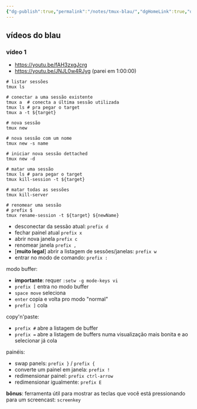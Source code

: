 ```yaml
---
{"dg-publish":true,"permalink":"/notes/tmux-blau/","dgHomeLink":true,"dgPassFrontmatter":false}
---
```


## vídeos do blau

### vídeo 1

- <https://youtu.be/fAH3zxgJcrg>
- <https://youtu.be/JNJL0w4RJyg> (parei em 1:00:00)


```
# listar sessões
tmux ls

# conectar a uma sessão existente
tmux a  # conecta a última sessão utilizada
tmux ls # pra pegar o target
tmux a -t ${target}

# nova sessão
tmux new

# nova sessão com um nome
tmux new -s name

# iniciar nova sessão dettached
tmux new -d

# matar uma sessão
tmux ls # para pegar o target
tmux kill-session -t ${target}

# matar todas as sessões
tmux kill-server

# renomear uma sessão
# prefix $
tmux rename-session -t ${target} ${newName}

```

- desconectar da sessão atual: `prefix d`
- fechar painel atual `prefix x`
- abrir nova janela `prefix c`
- renomear janela `prefix ,`
- [**muito legal**] abrir a listagem de sessões/janelas: `prefix w`
- entrar no modo de comando: `prefix :`

modo buffer:

- **importante**: requer `:setw -g mode-keys vi`
- `prefix [` entra no modo buffer
- `space move` seleciona
- `enter` copia e volta pro modo "normal"
- `prefix ]` cola

copy'n'paste:

- `prefix #` abre a listagem de buffer
- `prefix =` abre a listagem de buffers numa visualização mais bonita e ao selecionar já cola



painéis:

- swap panels: `prefix }` / `prefix {`
- converte um painel em janela: `prefix !`
- redimensionar painel: `prefix ctrl-arrow`
- redimensionar igualmente: `prefix E`

**bônus**: ferramenta útil para mostrar as teclas que você está pressionando para um screencast: `screenkey`

